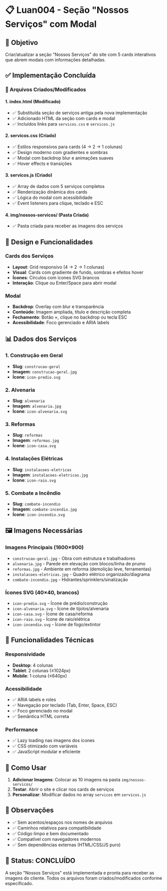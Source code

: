 # 📋 Luan004 - Seção "Nossos Serviços" com Modal

## 🎯 Objetivo
Criar/atualizar a seção "Nossos Serviços" do site com 5 cards interativos que abrem modais com informações detalhadas.

## ✅ Implementação Concluída

### 📁 Arquivos Criados/Modificados

#### 1. **index.html** (Modificado)
- ✅ Substituída seção de serviços antiga pela nova implementação
- ✅ Adicionado HTML da seção com cards e modal
- ✅ Incluídos links para `servicos.css` e `servicos.js`

#### 2. **servicos.css** (Criado)
- ✅ Estilos responsivos para cards (4 → 2 → 1 colunas)
- ✅ Design moderno com gradientes e sombras
- ✅ Modal com backdrop blur e animações suaves
- ✅ Hover effects e transições

#### 3. **servicos.js** (Criado)
- ✅ Array de dados com 5 serviços completos
- ✅ Renderização dinâmica dos cards
- ✅ Lógica do modal com acessibilidade
- ✅ Event listeners para clique, teclado e ESC

#### 4. **img/nossos-servicos/** (Pasta Criada)
- ✅ Pasta criada para receber as imagens dos serviços

## 🎨 Design e Funcionalidades

### Cards dos Serviços
- **Layout**: Grid responsivo (4 → 2 → 1 colunas)
- **Visual**: Cards com gradiente de fundo, sombras e efeitos hover
- **Ícones**: Círculos com ícones SVG brancos
- **Interação**: Clique ou Enter/Space para abrir modal

### Modal
- **Backdrop**: Overlay com blur e transparência
- **Conteúdo**: Imagem ampliada, título e descrição completa
- **Fechamento**: Botão ×, clique no backdrop ou tecla ESC
- **Acessibilidade**: Foco gerenciado e ARIA labels

## 📊 Dados dos Serviços

### 1. Construção em Geral
- **Slug**: `construcao-geral`
- **Imagem**: `construcao-geral.jpg`
- **Ícone**: `icon-predio.svg`

### 2. Alvenaria
- **Slug**: `alvenaria`
- **Imagem**: `alvenaria.jpg`
- **Ícone**: `icon-alvenaria.svg`

### 3. Reformas
- **Slug**: `reformas`
- **Imagem**: `reformas.jpg`
- **Ícone**: `icon-casa.svg`

### 4. Instalações Elétricas
- **Slug**: `instalacoes-eletricas`
- **Imagem**: `instalacoes-eletricas.jpg`
- **Ícone**: `icon-raio.svg`

### 5. Combate a Incêndio
- **Slug**: `combate-incendio`
- **Imagem**: `combate-incendio.jpg`
- **Ícone**: `icon-incendio.svg`

## 🖼️ Imagens Necessárias

### Imagens Principais (1600×900)
- `construcao-geral.jpg` - Obra com estrutura e trabalhadores
- `alvenaria.jpg` - Parede em elevação com blocos/linha de prumo
- `reformas.jpg` - Ambiente em reforma (demolição leve, ferramentas)
- `instalacoes-eletricas.jpg` - Quadro elétrico organizado/diagrama
- `combate-incendio.jpg` - Hidrantes/sprinklers/sinalização

### Ícones SVG (40×40, brancos)
- `icon-predio.svg` - Ícone de prédio/construção
- `icon-alvenaria.svg` - Ícone de tijolos/alvenaria
- `icon-casa.svg` - Ícone de casa/reforma
- `icon-raio.svg` - Ícone de raio/elétrica
- `icon-incendio.svg` - Ícone de fogo/extintor

## 🔧 Funcionalidades Técnicas

### Responsividade
- **Desktop**: 4 colunas
- **Tablet**: 2 colunas (≤1024px)
- **Mobile**: 1 coluna (≤640px)

### Acessibilidade
- ✅ ARIA labels e roles
- ✅ Navegação por teclado (Tab, Enter, Space, ESC)
- ✅ Foco gerenciado no modal
- ✅ Semântica HTML correta

### Performance
- ✅ Lazy loading nas imagens dos ícones
- ✅ CSS otimizado com variáveis
- ✅ JavaScript modular e eficiente

## 🎯 Como Usar

1. **Adicionar Imagens**: Colocar as 10 imagens na pasta `img/nossos-servicos/`
2. **Testar**: Abrir o site e clicar nos cards de serviços
3. **Personalizar**: Modificar dados no array `servicos` em `servicos.js`

## 📝 Observações

- ✅ Sem acentos/espaços nos nomes de arquivos
- ✅ Caminhos relativos para compatibilidade
- ✅ Código limpo e bem documentado
- ✅ Compatível com navegadores modernos
- ✅ Sem dependências externas (HTML/CSS/JS puro)

## 🚀 Status: **CONCLUÍDO**

A seção "Nossos Serviços" está implementada e pronta para receber as imagens do cliente. Todos os arquivos foram criados/modificados conforme especificado.
